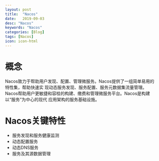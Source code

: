 ```yaml
---
layout: post
title:  "Nacos"
date:   2019-09-03
desc: "Nacos"
keywords: "Nacos"
categories: [Blog]
tags: [Nacos]
icon: icon-html
---
```


# 概念
Nacos致力于帮助用户发现、配置、管理微服务。Nacos提供了一组简单易用的特性集，帮助快速实
现动态服务发现、服务配置、服务元数据集流量管理。  
Nacos帮助用户更敏捷和容桂的构建、缴费和管理微服务平台。Nacos是构建以“服务”为中心的现代
应用架构的服务基础设施。

# Nacos关键特性
- 服务发现和服务健康监测
- 动态配置服务
- 动态DNS服务
- 服务及其源数据管理
